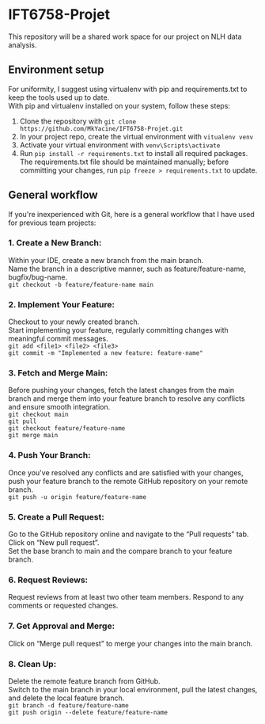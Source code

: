 # IFT6758-Projet

This repository will be a shared work space for our project on NLH data analysis.

## Environment setup
For uniformity, I suggest using virtualenv with pip and requirements.txt to keep the tools used up to date.  
With pip and virtualenv installed on your system, follow these steps:
1. Clone the repository with `git clone https://github.com/MkYacine/IFT6758-Projet.git`
2. In your project repo, create the virtual environment with `vitualenv venv`
3. Activate your virtual environment with `venv\Scripts\activate`
4. Run `pip install -r requirements.txt` to install all required packages.  
The requirements.txt file should be maintained manually; before committing your changes, run `pip freeze > requirements.txt` to update.  

## General workflow
If you're inexperienced with Git, here is a general workflow that I have used for previous team projects:

### 1. Create a New Branch:
Within your IDE, create a new branch from the main branch.  
Name the branch in a descriptive manner, such as feature/feature-name, bugfix/bug-name.  
`git checkout -b feature/feature-name main`

### 2. Implement Your Feature:
Checkout to your newly created branch.  
Start implementing your feature, regularly committing changes with meaningful commit messages.  
`git add <file1> <file2> <file3>`  
`git commit -m "Implemented a new feature: feature-name"`

### 3. Fetch and Merge Main:
Before pushing your changes, fetch the latest changes from the main branch and merge them into your feature branch to resolve any conflicts and ensure smooth integration.  
`git checkout main`  
`git pull`  
`git checkout feature/feature-name`  
`git merge main`  

### 4. Push Your Branch:
Once you've resolved any conflicts and are satisfied with your changes, push your feature branch to the remote GitHub repository on your remote branch.  
`git push -u origin feature/feature-name`

### 5. Create a Pull Request:
Go to the GitHub repository online and navigate to the “Pull requests” tab.  
Click on “New pull request”.  
Set the base branch to main and the compare branch to your feature branch.

### 6. Request Reviews:
Request reviews from at least two other team members. 
Respond to any comments or requested changes.

### 7. Get Approval and Merge:
Click on “Merge pull request” to merge your changes into the main branch.  

### 8. Clean Up:
Delete the remote feature branch from GitHub.  
Switch to the main branch in your local environment, pull the latest changes, and delete the local feature branch.  
`git branch -d feature/feature-name`  
`git push origin --delete feature/feature-name`
